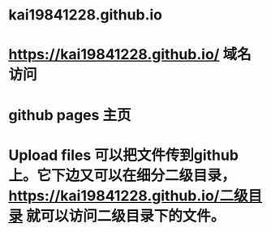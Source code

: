 # kai19841228.github.io
# https://kai19841228.github.io/ 域名访问
# github pages 主页
# Upload files 可以把文件传到github上。它下边又可以在细分二级目录，https://kai19841228.github.io/二级目录 就可以访问二级目录下的文件。
